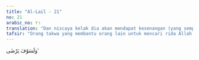 ```yaml
---
title: "Al-Lail - 21"
no: 21
arabic_no: ٢١
translation: "Dan niscaya kelak dia akan mendapat kesenangan (yang sempurna)."
tafsir: "Orang takwa yang membantu orang lain untuk mencari rida Allah itu akhirnya akan memperolehnya. Orang itu terjauh dari neraka, dan pasti masuk surga."
---
```

وَلَسَوْفَ يَرْضٰى ࣖ